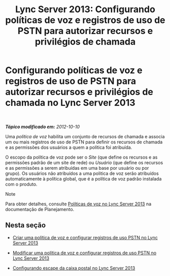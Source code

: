 ﻿---
title: 'Lync Server 2013: Configurando políticas de voz e registros de uso de PSTN para autorizar recursos e privilégios de chamada'
TOCTitle: Configurando políticas de voz e registros de uso de PSTN para autorizar recursos e privilégios de chamada
ms:assetid: 63f22010-a3d7-4cbd-86e8-6fc0e13c2b84
ms:mtpsurl: https://technet.microsoft.com/pt-br/library/Gg398450(v=OCS.15)
ms:contentKeyID: 49306916
ms.date: 05/19/2016
mtps_version: v=OCS.15
ms.translationtype: HT
---

# Configurando políticas de voz e registros de uso de PSTN para autorizar recursos e privilégios de chamada no Lync Server 2013

 

_**Tópico modificado em:** 2012-10-10_

Uma *política de voz* habilita um conjunto de recursos de chamada e associa um ou mais registros de uso de PSTN para definir os recursos de chamada e as permissões dos usuários a quem a política foi atribuída.

O escopo da política de voz pode ser o *Site* (que define os recursos e as permissões padrão de um site de rede) ou *Usuário* (que define os recursos e as permissões a serem atribuídas em uma base por usuário ou por grupo). Os usuários não atribuídos a uma politica de voz serão atribuídos automaticamente à política global, que é a política de voz padrão instalada com o produto.

> [!NOTE]  
> Para obter detalhes, consulte <a href="lync-server-2013-voice-policies.md">Políticas de voz no Lync Server 2013</a> na documentação de Planejamento.

## Nesta seção

  - [Criar uma política de voz e configurar registros de uso PSTN no Lync Server 2013](lync-server-2013-create-a-voice-policy-and-configure-pstn-usage-records.md)

  - [Modificar uma política de voz e configurar registros de uso PSTN no Lync Server 2013](lync-server-2013-modify-a-voice-policy-and-configure-pstn-usage-records.md)

  - [Configurando escape da caixa postal no Lync Server 2013](lync-server-2013-configuring-voice-mail-escape.md)

